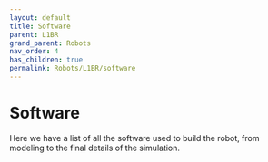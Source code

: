 ```yaml
---
layout: default
title: Software
parent: L1BR
grand_parent: Robots
nav_order: 4
has_children: true
permalink: Robots/L1BR/software
---
```


# Software

Here we have a list of all the software used to build the robot, from modeling to the final details of the simulation.